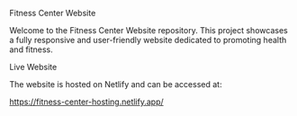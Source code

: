 Fitness Center Website

Welcome to the Fitness Center Website repository. This project showcases a fully responsive and user-friendly website dedicated to promoting health and fitness.

Live Website

The website is hosted on Netlify and can be accessed at:

https://fitness-center-hosting.netlify.app/
